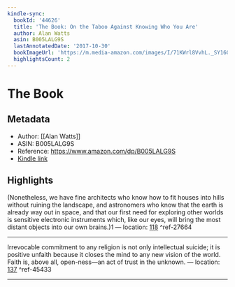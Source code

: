 ```yaml
---
kindle-sync:
  bookId: '44626'
  title: 'The Book: On the Taboo Against Knowing Who You Are'
  author: Alan Watts
  asin: B005LALG9S
  lastAnnotatedDate: '2017-10-30'
  bookImageUrl: 'https://m.media-amazon.com/images/I/71KWrl8VvhL._SY160.jpg'
  highlightsCount: 2
---
```

# The Book
## Metadata
* Author: [[Alan Watts]]
* ASIN: B005LALG9S
* Reference: https://www.amazon.com/dp/B005LALG9S
* [Kindle link](kindle://book?action=open&asin=B005LALG9S)

## Highlights
(Nonetheless, we have fine architects who know how to fit houses into hills without ruining the landscape, and astronomers who know that the earth is already way out in space, and that our first need for exploring other worlds is sensitive electronic instruments which, like our eyes, will bring the most distant objects into our own brains.)1 — location: [118](kindle://book?action=open&asin=B005LALG9S&location=118) ^ref-27664

---
Irrevocable commitment to any religion is not only intellectual suicide; it is positive unfaith because it closes the mind to any new vision of the world. Faith is, above all, open-ness—an act of trust in the unknown. — location: [137](kindle://book?action=open&asin=B005LALG9S&location=137) ^ref-45433

---
